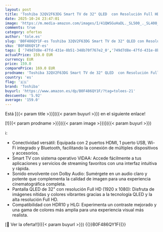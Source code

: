```yaml
---
layout: post
title: 'Toshiba 32QV2F63DG Smart TV de 32" QLED  con Resolución Full HD  1920 x 1080   HDR  Compatible con Asistente de Voz Alexa  Bluetooth'
date: 2025-10-24 23:47:01
image: 'https://m.media-amazon.com/images/I/41QWSGuHaDL._SL500_._SL400_.jpg'
comments: true
category: ofertas
author: 'tole.es'
slug: 'B0F486QY1F-es Toshiba 32QV2F63DG Smart TV de 32" QLED con Resolución...'
sku: 'B0F486QY1F-es'
tags: [ '749d7d8e-47fd-431e-8b51-348b70f767e2_0','749d7d8e-47fd-431e-8b51-348b70f767e2_6901','749d7d8e-47fd-431e-8b51-348b70f767e2_9301','Arborist Merchandising Root','Electrónica','Self Service','Special Features Stores','TV, vídeo y home cinema','Televisores','Top Brands Tech Selection','Top Brands Tech TVs','Toshiba','smart','toshiba','tv','🇪🇸', ]
actualPrice: 159.0 EUR
currency: EUR
price: 159.0
comparePrice: 169.0 EUR
prodname: 'Toshiba 32QV2F63DG Smart TV de 32" QLED  con Resolución Full HD  1920 x 1080   HDR  Compatible con Asistente de Voz Alexa  Bluetooth'
country: 'es'
flag: '🇪🇸'
brand: 'Toshiba'
buyurl: 'https://www.amazon.es/dp/B0F486QY1F/?tag=tolees-21'
descuento: '5.92'
average: '159.0'
---
```


Está [{{< param title >}}]({{< param buyurl >}}) en el siguiente enlace!

[![{{< param prodname >}}]({{< param image >}})]({{< param buyurl >}})

ℹ️:

- Conectividad versátil: Equipada con 2 puertos HDMI, 1 puerto USB, Wi-Fi integrado y Bluetooth, facilitando la conexión de múltiples dispositivos y accesorios.
- Smart TV con sistema operativo VIDAA: Accede fácilmente a tus aplicaciones y servicios de streaming favoritos con una interfaz intuitiva y rápida.
- Sonido envolvente con Dolby Audio: Sumérgete en un audio claro y potente que complementa la calidad de imagen para una experiencia cinematográfica completa.
- Pantalla QLED de 32" con resolución Full HD (1920 x 1080): Disfruta de imágenes nítidas y colores vibrantes gracias a la tecnología QLED y la alta resolución Full HD.
- Compatibilidad con HDR10 y HLG: Experimenta un contraste mejorado y una gama de colores más amplia para una experiencia visual más realista.

[🛒 Ver la oferta!!]({{< param buyurl >}})
{{<world>}}B0F486QY1F{{</world>}}

